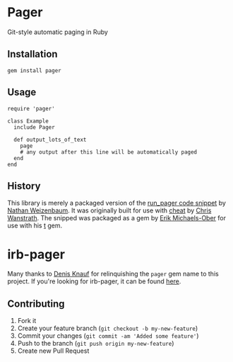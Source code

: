 # Pager

Git-style automatic paging in Ruby

## Installation

    gem install pager

## Usage

    require 'pager'

    class Example
      include Pager

      def output_lots_of_text
        page
        # any output after this line will be automatically paged
      end
    end

## History

This library is merely a packaged version of the [run_pager code snippet][blog]
by [Nathan Weizenbaum][nex3]. It was originally built for use with [cheat][] by
[Chris Wanstrath][defunkt]. The snipped was packaged as a gem by [Erik
Michaels-Ober][sferik] for use with his [t][] gem.

[blog]: http://nex-3.com/posts/73-git-style-automatic-paging-in-ruby
[nex3]: https://github.com/nex3
[cheat]: http://cheat.errtheblog.com/
[defunkt]: https://github.com/defunkt
[sferik]: https://github.com/sferik
[t]: https://github.com/sferik/t

# irb-pager

Many thanks to [Denis Knauf][DenisKnauf] for relinquishing the `pager` gem name
to this project. If you're looking for irb-pager, it can be found
[here][irb-pager].

[DenisKnauf]: https://github.com/DenisKnauf
[irb-pager]: https://github.com/DenisKnauf/irb-pager

## Contributing

1. Fork it
2. Create your feature branch (`git checkout -b my-new-feature`)
3. Commit your changes (`git commit -am 'Added some feature'`)
4. Push to the branch (`git push origin my-new-feature`)
5. Create new Pull Request
